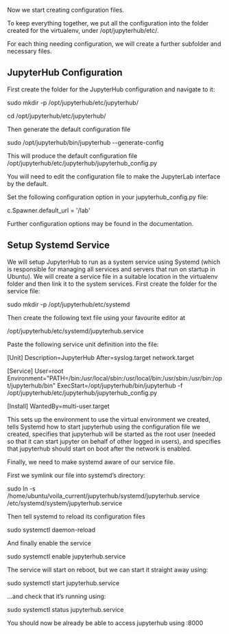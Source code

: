 Now we start creating configuration files.

To keep everything together, we put all the configuration into the folder created for the virtualenv, under /opt/jupyterhub/etc/.

For each thing needing configuration, we will create a further subfolder and necessary files.

## JupyterHub Configuration

First create the folder for the JupyterHub configuration and navigate to it:

sudo mkdir -p /opt/jupyterhub/etc/jupyterhub/

cd /opt/jupyterhub/etc/jupyterhub/

Then generate the default configuration file

sudo /opt/jupyterhub/bin/jupyterhub --generate-config

This will produce the default configuration file /opt/jupyterhub/etc/jupyterhub/jupyterhub_config.py

You will need to edit the configuration file to make the JupyterLab interface by the default.

Set the following configuration option in your jupyterhub_config.py file:

c.Spawner.default_url = '/lab'

Further configuration options may be found in the documentation.

## Setup Systemd Service

We will setup JupyterHub to run as a system service using Systemd (which is responsible for managing all services and servers that run on startup in Ubuntu). We will create a service file in a suitable location in the virtualenv folder and then link it to the system services. First create the folder for the service file:

sudo mkdir -p /opt/jupyterhub/etc/systemd

Then create the following text file using your favourite editor at

/opt/jupyterhub/etc/systemd/jupyterhub.service

Paste the following service unit definition into the file:

[Unit]
Description=JupyterHub
After=syslog.target network.target

[Service]
User=root
Environment="PATH=/bin:/usr/local/sbin:/usr/local/bin:/usr/sbin:/usr/bin:/opt/jupyterhub/bin"
ExecStart=/opt/jupyterhub/bin/jupyterhub -f /opt/jupyterhub/etc/jupyterhub/jupyterhub_config.py

[Install]
WantedBy=multi-user.target


This sets up the environment to use the virtual environment we created, tells Systemd how to start jupyterhub using the configuration file we created, specifies that jupyterhub will be started as the root user (needed so that it can start jupyter on behalf of other logged in users), and specifies that jupyterhub should start on boot after the network is enabled.

Finally, we need to make systemd aware of our service file.

First we symlink our file into systemd’s directory:

sudo ln -s /home/ubuntu/voila_current/jupyterhub/systemd/jupyterhub.service /etc/systemd/system/jupyterhub.service


Then tell systemd to reload its configuration files

sudo systemctl daemon-reload

And finally enable the service

sudo systemctl enable jupyterhub.service

The service will start on reboot, but we can start it straight away using:

sudo systemctl start jupyterhub.service

…and check that it’s running using:

sudo systemctl status jupyterhub.service

You should now be already be able to access jupyterhub using <your servers ip>:8000
